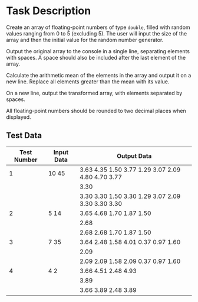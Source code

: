 # Task Description

Create an array of floating-point numbers of type `double`, filled with random values ranging from 0 to 5 (excluding 5). The user will input the size of the array and then the initial value for the random number generator.

Output the original array to the console in a single line, separating elements with spaces. A space should also be included after the last element of the array.

Calculate the arithmetic mean of the elements in the array and output it on a new line. Replace all elements greater than the mean with its value.

On a new line, output the transformed array, with elements separated by spaces.

All floating-point numbers should be rounded to two decimal places when displayed.

## Test Data

| Test Number | Input Data   | Output Data                                      |
|-------------|--------------|--------------------------------------------------|
| 1           | 10 45        | 3.63 4.35 1.50 3.77 1.29 3.07 2.09 4.80 4.70 3.77 |
|             |              | 3.30                                            |
|             |              | 3.30 3.30 1.50 3.30 1.29 3.07 2.09 3.30 3.30 3.30 |
| 2           | 5 14         | 3.65 4.68 1.70 1.87 1.50                        |
|             |              | 2.68                                            |
|             |              | 2.68 2.68 1.70 1.87 1.50                        |
| 3           | 7 35         | 3.64 2.48 1.58 4.01 0.37 0.97 1.60              |
|             |              | 2.09                                            |
|             |              | 2.09 2.09 1.58 2.09 0.37 0.97 1.60              |
| 4           | 4 2          | 3.66 4.51 2.48 4.93                             |
|             |              | 3.89                                            |
|             |              | 3.66 3.89 2.48 3.89                             |
